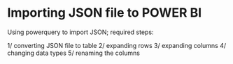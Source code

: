 # Importing JSON file to POWER BI

Using powerquery to import JSON; required steps:

1/ converting JSON file to table
2/ expanding rows
3/ expanding columns
4/ changing data types
5/ renaming the columns
